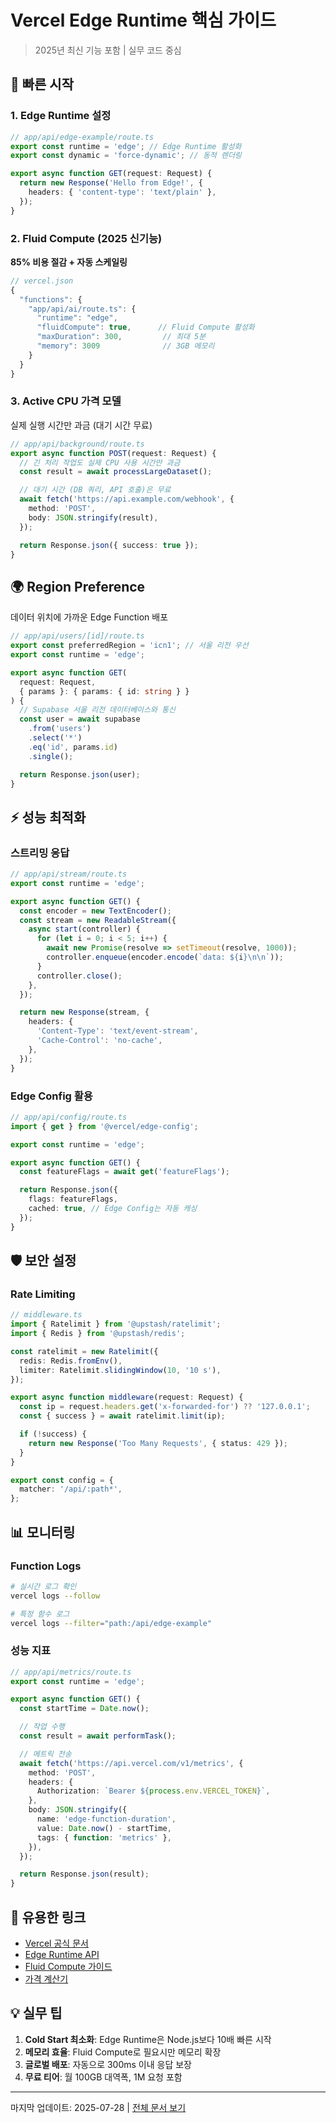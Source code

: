 # Vercel Edge Runtime 핵심 가이드

> 2025년 최신 기능 포함 | 실무 코드 중심

## 🚀 빠른 시작

### 1. Edge Runtime 설정

```typescript
// app/api/edge-example/route.ts
export const runtime = 'edge'; // Edge Runtime 활성화
export const dynamic = 'force-dynamic'; // 동적 렌더링

export async function GET(request: Request) {
  return new Response('Hello from Edge!', {
    headers: { 'content-type': 'text/plain' },
  });
}
```

### 2. Fluid Compute (2025 신기능)

**85% 비용 절감 + 자동 스케일링**

```typescript
// vercel.json
{
  "functions": {
    "app/api/ai/route.ts": {
      "runtime": "edge",
      "fluidCompute": true,      // Fluid Compute 활성화
      "maxDuration": 300,         // 최대 5분
      "memory": 3009              // 3GB 메모리
    }
  }
}
```

### 3. Active CPU 가격 모델

실제 실행 시간만 과금 (대기 시간 무료)

```typescript
// app/api/background/route.ts
export async function POST(request: Request) {
  // 긴 처리 작업도 실제 CPU 사용 시간만 과금
  const result = await processLargeDataset();

  // 대기 시간 (DB 쿼리, API 호출)은 무료
  await fetch('https://api.example.com/webhook', {
    method: 'POST',
    body: JSON.stringify(result),
  });

  return Response.json({ success: true });
}
```

## 🌍 Region Preference

데이터 위치에 가까운 Edge Function 배포

```typescript
// app/api/users/[id]/route.ts
export const preferredRegion = 'icn1'; // 서울 리전 우선
export const runtime = 'edge';

export async function GET(
  request: Request,
  { params }: { params: { id: string } }
) {
  // Supabase 서울 리전 데이터베이스와 통신
  const user = await supabase
    .from('users')
    .select('*')
    .eq('id', params.id)
    .single();

  return Response.json(user);
}
```

## ⚡ 성능 최적화

### 스트리밍 응답

```typescript
// app/api/stream/route.ts
export const runtime = 'edge';

export async function GET() {
  const encoder = new TextEncoder();
  const stream = new ReadableStream({
    async start(controller) {
      for (let i = 0; i < 5; i++) {
        await new Promise(resolve => setTimeout(resolve, 1000));
        controller.enqueue(encoder.encode(`data: ${i}\n\n`));
      }
      controller.close();
    },
  });

  return new Response(stream, {
    headers: {
      'Content-Type': 'text/event-stream',
      'Cache-Control': 'no-cache',
    },
  });
}
```

### Edge Config 활용

```typescript
// app/api/config/route.ts
import { get } from '@vercel/edge-config';

export const runtime = 'edge';

export async function GET() {
  const featureFlags = await get('featureFlags');

  return Response.json({
    flags: featureFlags,
    cached: true, // Edge Config는 자동 캐싱
  });
}
```

## 🛡️ 보안 설정

### Rate Limiting

```typescript
// middleware.ts
import { Ratelimit } from '@upstash/ratelimit';
import { Redis } from '@upstash/redis';

const ratelimit = new Ratelimit({
  redis: Redis.fromEnv(),
  limiter: Ratelimit.slidingWindow(10, '10 s'),
});

export async function middleware(request: Request) {
  const ip = request.headers.get('x-forwarded-for') ?? '127.0.0.1';
  const { success } = await ratelimit.limit(ip);

  if (!success) {
    return new Response('Too Many Requests', { status: 429 });
  }
}

export const config = {
  matcher: '/api/:path*',
};
```

## 📊 모니터링

### Function Logs

```bash
# 실시간 로그 확인
vercel logs --follow

# 특정 함수 로그
vercel logs --filter="path:/api/edge-example"
```

### 성능 지표

```typescript
// app/api/metrics/route.ts
export const runtime = 'edge';

export async function GET() {
  const startTime = Date.now();

  // 작업 수행
  const result = await performTask();

  // 메트릭 전송
  await fetch('https://api.vercel.com/v1/metrics', {
    method: 'POST',
    headers: {
      Authorization: `Bearer ${process.env.VERCEL_TOKEN}`,
    },
    body: JSON.stringify({
      name: 'edge-function-duration',
      value: Date.now() - startTime,
      tags: { function: 'metrics' },
    }),
  });

  return Response.json(result);
}
```

## 🔗 유용한 링크

- [Vercel 공식 문서](https://vercel.com/docs)
- [Edge Runtime API](https://vercel.com/docs/functions/edge-runtime)
- [Fluid Compute 가이드](https://vercel.com/docs/functions/fluid-compute)
- [가격 계산기](https://vercel.com/pricing)

## 💡 실무 팁

1. **Cold Start 최소화**: Edge Runtime은 Node.js보다 10배 빠른 시작
2. **메모리 효율**: Fluid Compute로 필요시만 메모리 확장
3. **글로벌 배포**: 자동으로 300ms 이내 응답 보장
4. **무료 티어**: 월 100GB 대역폭, 1M 요청 포함

---

마지막 업데이트: 2025-07-28 | [전체 문서 보기](https://vercel.com/docs)
